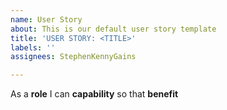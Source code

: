 ```yaml
---
name: User Story
about: This is our default user story template
title: 'USER STORY: <TITLE>'
labels: ''
assignees: StephenKennyGains

---
```


As a **role** I can **capability** so that **benefit**
